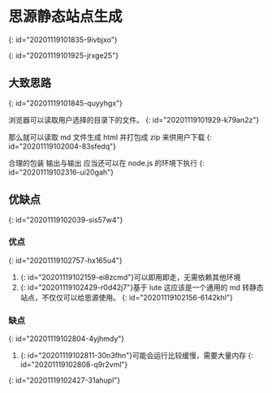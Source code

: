 # 思源静态站点生成
{: id="20201119101835-9ivbjxo"}

{: id="20201119101925-jrxge25"}

## 大致思路
{: id="20201119101845-quyyhgx"}

浏览器可以读取用户选择的目录下的文件。
{: id="20201119101929-k79an2z"}

那么就可以读取 md 文件生成 html 并打包成 zip 来供用户下载
{: id="20201119102004-83sfedq"}

合理的包装 输出与输出 应当还可以在 node.js 的环境下执行
{: id="20201119102316-ui20gah"}

## 优缺点
{: id="20201119102039-sis57w4"}

### 优点
{: id="20201119102757-hx165u4"}

1. {: id="20201119102159-ei8zcmd"}可以即用即走，无需依赖其他环境
2. {: id="20201119102429-r0d42j7"}基于 lute 这应该是一个通用的 md 转静态站点，不仅仅可以给思源使用。
{: id="20201119102156-6142khl"}

### 缺点
{: id="20201119102804-4yjhmdy"}

1. {: id="20201119102811-30n3fhn"}可能会运行比较缓慢，需要大量内存
{: id="20201119102808-q9r2vml"}

{: id="20201119102427-31ahupl"}

